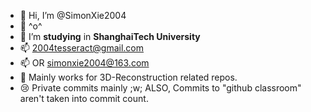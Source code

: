 - 👋 Hi, I’m @SimonXie2004
- 🐯 ^o^
- 💞️ I’m **studying** in  __ShanghaiTech University__
- 📫 2004tesseract@gmail.com
- 📫 OR simonxie2004@163.com
- 🐺 Mainly works for 3D-Reconstruction related repos.
- 😢 Private commits mainly ;w; ALSO, Commits to "github classroom" aren't taken into commit count.

<!---
Tesseract-Xie/Tesseract-Xie is a ✨ special ✨ repository because its `README.md` (this file) appears on your GitHub profile.
You can click the Preview link to take a look at your changes.
--->
